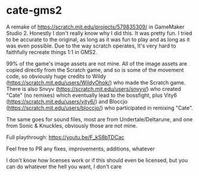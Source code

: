 # cate-gms2
A remake of https://scratch.mit.edu/projects/579835309/ in GameMaker Studio 2.
Honestly I don't really know why I did this. It was pretty fun.
I tried to be accurate to the original, as long as it was fun to play and as long as it was even possible.
Due to the way scratch operates, It's very hard to faithfully recreate things 1:1 in GMS2.


99% of the game's image assets are not mine. 
All of the image assets are copied directly from the Scratch game, and so is some of the movement code, so obviously huge credits to 
Wildy (https://scratch.mit.edu/users/WildyOhok/) who made the Scratch game.
There is also Snvyv (https://scratch.mit.edu/users/snvyv/) who created "Cate" (no remixes) which eventually lead to the bossfight, 
plus Vity6 (https://scratch.mit.edu/users/vity6/) and Bloccjo (https://scratch.mit.edu/users/bloccjo/) who participated in remixing "Cate".

The same goes for sound files, most are from Undertale/Deltarune, and one from Sonic & Knuckles, obviously those are not mine.


Full playthrough:
https://youtu.be/F_kS8bTDCac


Feel free to PR any fixes, improvements, additions, whatever

I don't know how licenses work or if this should even be licensed, but you can do whatever the hell you want, I don't care

